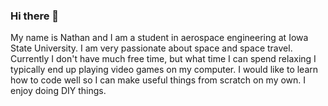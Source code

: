### Hi there 👋
My name is Nathan and I am a student in aerospace engineering at Iowa State University. I am very passionate about space and space travel. Currently I don't have much free time, but what time I can spend relaxing I typically end up playing video games on my computer. I would like to learn how to code well so I can make useful things from scratch on my own. I enjoy doing DIY things.
<!--
**nrpreynolds/nrpreynolds** is a ✨ _special_ ✨ repository because its `README.md` (this file) appears on your GitHub profile.

Here are some ideas to get you started:

- 🔭 I’m currently working on ...
- 🌱 I’m currently learning ...
- 👯 I’m looking to collaborate on ...
- 🤔 I’m looking for help with ...
- 💬 Ask me about ...
- 📫 How to reach me: ...
- 😄 Pronouns: ...
- ⚡ Fun fact: ...
-->
